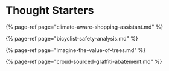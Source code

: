 # Thought Starters

{% page-ref page="climate-aware-shopping-assistant.md" %}

{% page-ref page="bicyclist-safety-analysis.md" %}

{% page-ref page="imagine-the-value-of-trees.md" %}

{% page-ref page="croud-sourced-graffiti-abatement.md" %}



